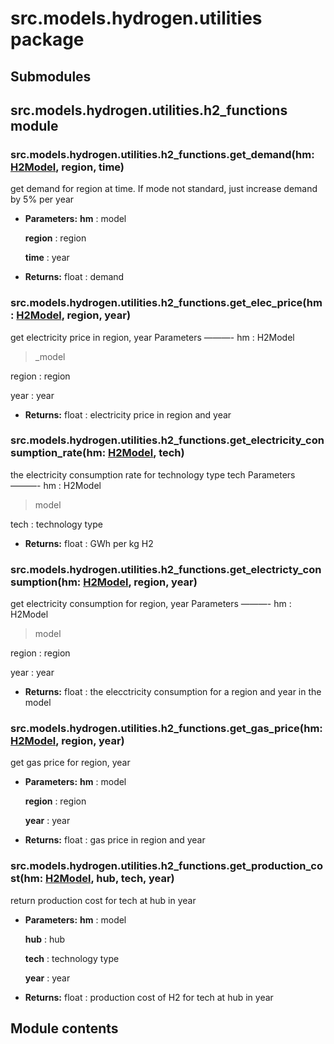 # src.models.hydrogen.utilities package

## Submodules

## src.models.hydrogen.utilities.h2_functions module

<!-- !! processed by numpydoc !! -->

### src.models.hydrogen.utilities.h2_functions.get_demand(hm: [H2Model](src.models.hydrogen.model.md#src.models.hydrogen.model.h2_model.H2Model), region, time)

get demand for region at time. If mode not standard, just increase demand by 5% per year

* **Parameters:**
  **hm**
  : model

  **region**
  : region

  **time**
  : year
* **Returns:**
  float
  : demand

<!-- !! processed by numpydoc !! -->

### src.models.hydrogen.utilities.h2_functions.get_elec_price(hm: [H2Model](src.models.hydrogen.model.md#src.models.hydrogen.model.h2_model.H2Model), region, year)

get electricity price in region, year
Parameters
———-
hm : H2Model

> \_model

region
: region

year
: year

* **Returns:**
  float
  : electricity price in region and year

<!-- !! processed by numpydoc !! -->

### src.models.hydrogen.utilities.h2_functions.get_electricity_consumption_rate(hm: [H2Model](src.models.hydrogen.model.md#src.models.hydrogen.model.h2_model.H2Model), tech)

the electricity consumption rate for technology type tech
Parameters
———-
hm : H2Model

> model

tech
: technology type

* **Returns:**
  float
  : GWh per kg H2

<!-- !! processed by numpydoc !! -->

### src.models.hydrogen.utilities.h2_functions.get_electricty_consumption(hm: [H2Model](src.models.hydrogen.model.md#src.models.hydrogen.model.h2_model.H2Model), region, year)

get electricity consumption for region, year
Parameters
———-
hm : H2Model

> model

region
: region

year
: year

* **Returns:**
  float
  : the elecctricity consumption for a region and year in the model

<!-- !! processed by numpydoc !! -->

### src.models.hydrogen.utilities.h2_functions.get_gas_price(hm: [H2Model](src.models.hydrogen.model.md#src.models.hydrogen.model.h2_model.H2Model), region, year)

get gas price for region, year

* **Parameters:**
  **hm**
  : model

  **region**
  : region

  **year**
  : year
* **Returns:**
  float
  : gas price in region and year

<!-- !! processed by numpydoc !! -->

### src.models.hydrogen.utilities.h2_functions.get_production_cost(hm: [H2Model](src.models.hydrogen.model.md#src.models.hydrogen.model.h2_model.H2Model), hub, tech, year)

return production cost for tech at hub in year

* **Parameters:**
  **hm**
  : model

  **hub**
  : hub

  **tech**
  : technology type

  **year**
  : year
* **Returns:**
  float
  : production cost of H2 for tech at hub in year

<!-- !! processed by numpydoc !! -->

## Module contents

<!-- !! processed by numpydoc !! -->
